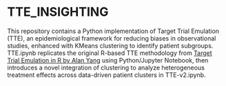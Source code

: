 # TTE_INSIGHTING
This repository contains a Python implementation of Target Trial Emulation (TTE), an epidemiological framework for reducing biases in observational studies, enhanced with KMeans clustering to identify patient subgroups. TTE.ipynb replicates the original R-based TTE methodology from [Target Trial Emulation in R by Alan Yang](https://rpubs.com/alanyang0924/TTE) using Python/Jupyter Notebook, then introduces a novel integration of clustering to analyze heterogeneous treatment effects across data-driven patient clusters in TTE-v2.ipynb.
